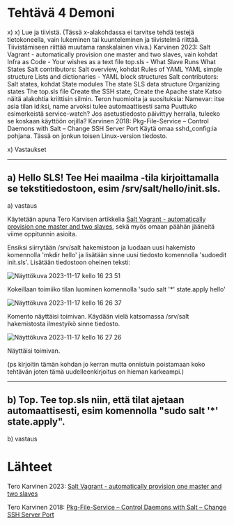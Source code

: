 # Tehtävä 4 Demoni

x) x) Lue ja tiivistä. (Tässä x-alakohdassa ei tarvitse tehdä testejä tietokoneella, vain lukeminen tai kuunteleminen ja tiivistelmä riittää. Tiivistämiseen riittää muutama ranskalainen viiva.)
Karvinen 2023: Salt Vagrant - automatically provision one master and two slaves, vain kohdat
Infra as Code - Your wishes as a text file
top.sls - What Slave Runs What States
Salt contributors: Salt overview, kohdat
Rules of YAML
YAML simple structure
Lists and dictionaries - YAML block structures
Salt contributors: Salt states, kohdat
State modules
The state SLS data structure
Organizing states
The top.sls file
Create the SSH state, Create the Apache state
Katso näitä alakohtia kriittisin silmin. Teron huomioita ja suosituksia:
Namevar: itse asia tilan id:ksi, name arvoksi tulee automaattisesti sama
Puuttuko esimerkeistä service-watch? Jos asetustiedosto päivittyy herralla, tuleeko se koskaan käyttöön orjilla?
Karvinen 2018: Pkg-File-Service – Control Daemons with Salt – Change SSH Server Port
Käytä omaa sshd_config:ia pohjana. Tässä on jonkun toisen Linux-version tiedosto.

x) Vastaukset

***

## a) Hello SLS! Tee Hei maailma -tila kirjoittamalla se tekstitiedostoon, esim /srv/salt/hello/init.sls.

a) vastaus

Käytetään apuna Tero Karvisen artikkelia [Salt Vagrant - automatically provision one master and two slaves](https://terokarvinen.com/2023/salt-vagrant/#infra-as-code---your-wishes-as-a-text-file), sekä myös omaan päähän jääneitä viime oppitunnin asioita.

Ensiksi siirrytään /srv/salt hakemistoon ja luodaan uusi hakemisto komennolla 'mkdir hello' ja lisätään sinne uusi tiedosto komennolla 'sudoedit init.sls'. Lisätään tiedostoon oheinen teksti:

![Näyttökuva 2023-11-17 kello 16 23 51](https://github.com/juliusjantti/palvelinten_hallinta_kurssi/assets/148885509/91de4898-0c6c-40de-b99d-801f0b903811)

Kokeillaan toimiiko tilan luominen komennolla 'sudo salt '*' state.apply hello'

![Näyttökuva 2023-11-17 kello 16 26 37](https://github.com/juliusjantti/palvelinten_hallinta_kurssi/assets/148885509/d6387b94-ab42-469a-a426-e51d5b8ff21f)

Komento näyttäisi toimivan. Käydään vielä katsomassa /srv/salt hakemistosta ilmestyikö sinne tiedosto.

![Näyttökuva 2023-11-17 kello 16 27 26](https://github.com/juliusjantti/palvelinten_hallinta_kurssi/assets/148885509/773c9338-56ae-49c2-bf46-819e93559cf2)

Näyttäisi toimivan. 

(ps kirjoitin tämän kohdan jo kerran mutta onnistuin poistamaan koko tehtävän joten tämä uudelleenkirjoitus on hieman karkeampi.)

***

## b) Top. Tee top.sls niin, että tilat ajetaan automaattisesti, esim komennolla "sudo salt '*' state.apply".

b) vastaus



# Lähteet

Tero Karvinen 2023: [Salt Vagrant - automatically provision one master and two slaves](https://terokarvinen.com/2023/salt-vagrant/#infra-as-code---your-wishes-as-a-text-file)

Tero Karvinen 2018: [Pkg-File-Service – Control Daemons with Salt – Change SSH Server Port](https://terokarvinen.com/2018/04/03/pkg-file-service-control-daemons-with-salt-change-ssh-server-port/?fromSearch=karvinen%20salt%20ssh)
